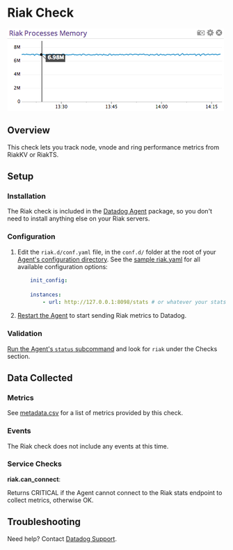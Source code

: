 # Riak Check

![Riak Graph][8]

## Overview

This check lets you track node, vnode and ring performance metrics from RiakKV or RiakTS.

## Setup
### Installation

The Riak check is included in the [Datadog Agent][1] package, so you don't need to install anything else on your Riak servers.

### Configuration

1. Edit the `riak.d/conf.yaml` file, in the `conf.d/` folder at the root of your [Agent's configuration directory][9].
	See the [sample riak.yaml][2] for all available configuration options:

    ```yaml
    	init_config:

    	instances:
      		- url: http://127.0.0.1:8098/stats # or whatever your stats endpoint is
    ```

2. [Restart the Agent][3] to start sending Riak metrics to Datadog.

### Validation

[Run the Agent's `status` subcommand][4] and look for `riak` under the Checks section.

## Data Collected
### Metrics

See [metadata.csv][5] for a list of metrics provided by this check.

### Events
The Riak check does not include any events at this time.

### Service Checks

**riak.can_connect**:

Returns CRITICAL if the Agent cannot connect to the Riak stats endpoint to collect metrics, otherwise OK.

## Troubleshooting
Need help? Contact [Datadog Support][6].

[1]: https://app.datadoghq.com/account/settings#agent
[2]: https://github.com/DataDog/integrations-core/blob/master/riak/datadog_checks/riak/data/conf.yaml.example
[3]: https://docs.datadoghq.com/agent/faq/agent-commands/#start-stop-restart-the-agent
[4]: https://docs.datadoghq.com/agent/faq/agent-commands/#agent-status-and-information
[5]: https://github.com/DataDog/integrations-core/blob/master/riak/metadata.csv
[6]: https://docs.datadoghq.com/help/
[8]: https://raw.githubusercontent.com/DataDog/integrations-core/master/riak/images/riak_graph.png
[9]: https://docs.datadoghq.com/agent/faq/agent-configuration-files/#agent-configuration-directory
